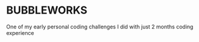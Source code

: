 # BUBBLEWORKS
One of my early personal coding challenges I did with just 2 months coding experience 
